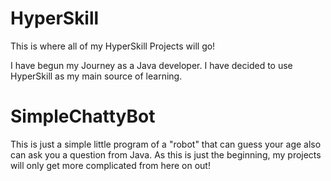 # HyperSkill
This is where all of my HyperSkill Projects will go!

  I have begun my Journey as a Java developer.
  I have decided to use HyperSkill as my main source of learning.

# SimpleChattyBot

  This is just a simple little program of a "robot" that can guess your age also can ask you a question from Java.
  As this is just the beginning, my projects will only get more complicated from here on out! 
